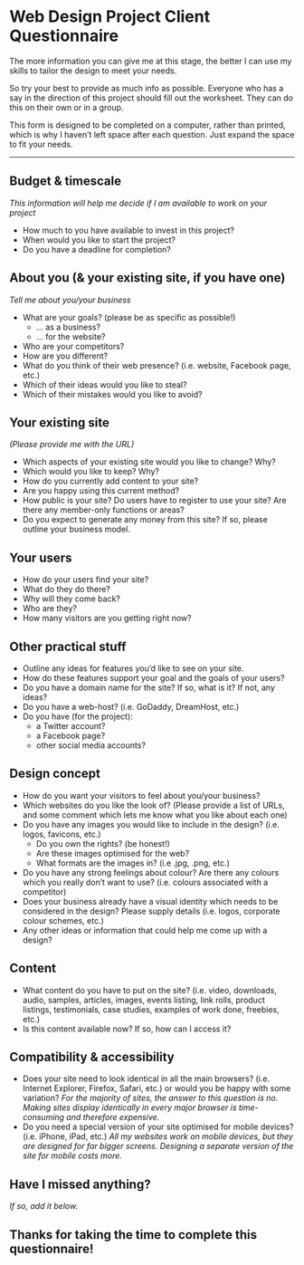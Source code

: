 # Web Design Project Client Questionnaire #

The more information you can give me at this stage, the better I can use my skills to tailor the design to meet your needs.

So try your best to provide as much info as possible.
Everyone who has a say in the direction of this project should fill out the worksheet. They can do this on their own or in a group.

This form is designed to be completed on a computer, rather than printed, which is why I haven’t left space after each question. Just expand the space to fit your needs.


----------

## Budget & timescale ##
*This information will help me decide if I am available to work on your project*

- How much to you have available to invest in this project?
- When would you like to start the project?
- Do you have a deadline for completion?

## About you (& your existing site, if you have one) ##
*Tell me about you/your business*

- What are your goals? (please be as specific as possible!)
	-  ... as a business? 
	- ... for the website? 
- Who are your competitors?
- How are you different?
- What do you think of their web presence? (i.e. website, Facebook page, etc.)
- Which of their ideas would you like to steal?
- Which of their mistakes would you like to avoid?



## Your existing site ##
*(Please provide me with the URL)*

- Which aspects of your existing site would you like to change? Why?
- Which would you like to keep? Why?
- How do you currently add content to your site?
- Are you happy using this current method?
- How public is your site? Do users have to register to use your site? Are there any member-only functions or areas?
- Do you expect to generate any money from this site? If so, please outline your business model.


## Your users ##

- How do your users find your site?
- What do they do there?
- Why will they come back?
- Who are they?
- How many visitors are you getting right now? 


## Other practical stuff ##



- Outline any ideas for features you’d like to see on your site.
- How do these features support your goal and the goals of your users?
- Do you have a domain name for the site? If so, what is it? If not, any ideas?
- Do you have a web-host? (i.e. GoDaddy, DreamHost, etc.)
- Do you have (for the project):
	- a Twitter account?
	- a Facebook page?
	- other social media accounts?


## Design concept ##

- How do you want your visitors to feel about you/your business?
- Which websites do you like the look of? (Please provide a list of URLs, and some comment which lets me know what you like about each one)
- Do you have any images you would like to include in the design? (i.e. logos, favicons, etc.) 
	- Do you own the rights? (be honest!)
	- Are these images optimised for the web?
	- What formats are the images in? (i.e .jpg, .png, etc.)
- Do you have any strong feelings about colour? Are there any colours which you really don’t want to use? (i.e. colours associated with a competitor)
- Does your business already have a visual identity which needs to be considered in the design? Please supply details (i.e. logos, corporate colour schemes, etc.)
- Any other ideas or information that could help me come up with a design?


## Content ##
 
- What content do you have to put on the site? (i.e. video, downloads, audio, samples, articles, images, events listing, link rolls, product listings, testimonials, case studies, examples of work done, freebies, etc.)
- Is this content available now? If so, how can I access it? 


## Compatibility & accessibility ##

- Does your site need to look identical in all the main browsers? 
(i.e. Internet Explorer, Firefox, Safari, etc.) or would you be happy with some variation? *For the majority of sites, the answer to this question is no. Making sites display identically in every major browser is time-consuming and therefore expensive.*
- Do you need a special version of your site optimised for mobile devices? (i.e. iPhone, iPad, etc.) *All my websites work on mobile devices, but they are designed for far bigger screens. Designing a separate version of the site for mobile costs more.*



## Have I missed anything? ##
*If so, add it below.*

## Thanks for taking the time to complete this questionnaire! ##
